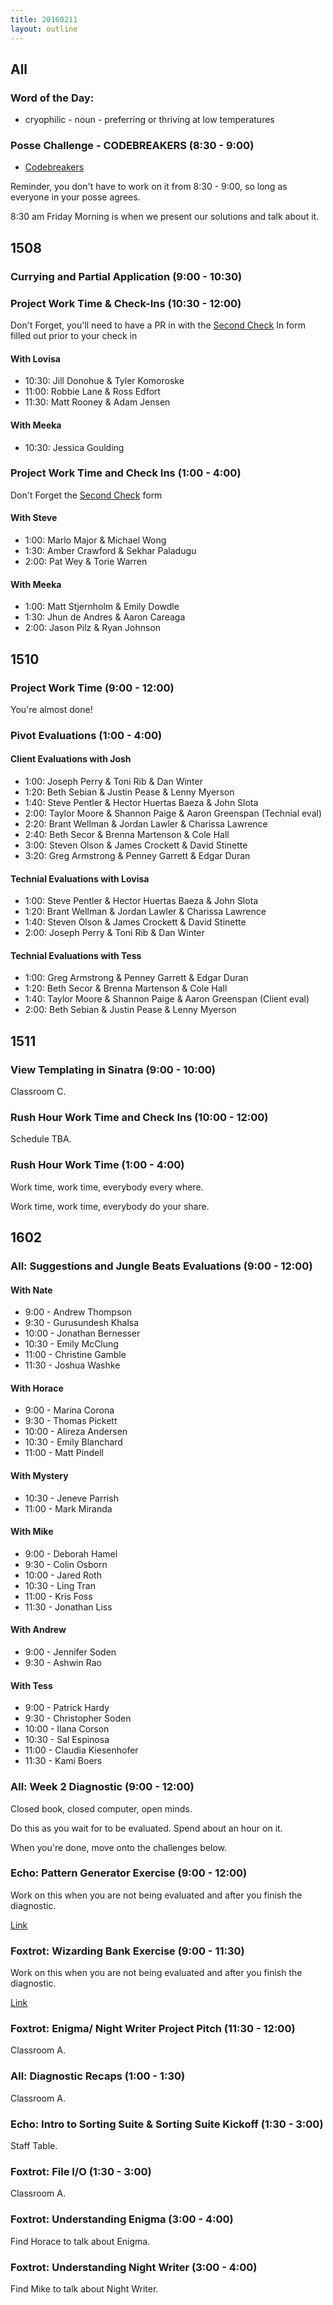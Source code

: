 ```yaml
---
title: 20160211
layout: outline
---
```


## All

### Word of the Day:

* cryophilic - noun - preferring or thriving at low temperatures

### Posse Challenge - CODEBREAKERS (8:30 - 9:00)

* [Codebreakers](https://gist.github.com/mikedao/b855ac8a2ca21a00662f)

Reminder, you don't have to work on it from 8:30 - 9:00, so long as everyone
in your posse agrees.

8:30 am Friday Morning is when we present our solutions and talk about it.


## 1508

### Currying and Partial Application (9:00 - 10:30)

### Project Work Time & Check-Ins (10:30 - 12:00)

Don't Forget, you'll need to have a PR in with the [Second Check](https://github.com/turingschool/ruby-submissions/blob/master/1508/module_4_assignments/gametime/template/check_in2.markdown) In form filled out prior to your check in

#### With Lovisa

* 10:30: Jill Donohue & Tyler Komoroske
* 11:00: Robbie Lane & Ross Edfort
* 11:30: Matt Rooney & Adam Jensen

#### With Meeka

* 10:30: Jessica Goulding

### Project Work Time and Check Ins (1:00 - 4:00)

Don't Forget the [Second Check](https://github.com/turingschool/ruby-submissions/blob/master/1508/module_4_assignments/gametime/template/check_in2.markdown) form

#### With Steve

* 1:00: Marlo Major & Michael Wong
* 1:30: Amber Crawford & Sekhar Paladugu
* 2:00: Pat Wey & Torie Warren

#### With Meeka

* 1:00: Matt Stjernholm & Emily Dowdle
* 1:30: Jhun de Andres & Aaron Careaga
* 2:00: Jason Pilz & Ryan Johnson


## 1510

### Project Work Time (9:00 - 12:00)

You're almost done!

### Pivot Evaluations (1:00 - 4:00)

#### Client Evaluations with Josh

* 1:00:  Joseph Perry & Toni Rib & Dan Winter
* 1:20:  Beth Sebian & Justin Pease & Lenny Myerson
* 1:40:  Steve Pentler & Hector Huertas Baeza & John Slota
* 2:00:  Taylor Moore & Shannon Paige & Aaron Greenspan (Technial eval)
* 2:20:  Brant Wellman & Jordan Lawler & Charissa Lawrence
* 2:40:  Beth Secor & Brenna Martenson & Cole Hall
* 3:00:  Steven Olson & James Crockett & David Stinette
* 3:20:  Greg Armstrong & Penney Garrett & Edgar Duran

#### Technial Evaluations with Lovisa

* 1:00:  Steve Pentler & Hector Huertas Baeza & John Slota
* 1:20:  Brant Wellman & Jordan Lawler & Charissa Lawrence
* 1:40:  Steven Olson & James Crockett & David Stinette
* 2:00:  Joseph Perry & Toni Rib & Dan Winter

#### Technial Evaluations with Tess

* 1:00:  Greg Armstrong & Penney Garrett & Edgar Duran
* 1:20:  Beth Secor & Brenna Martenson & Cole Hall
* 1:40:  Taylor Moore & Shannon Paige & Aaron Greenspan (Client eval)
* 2:00:  Beth Sebian & Justin Pease & Lenny Myerson


## 1511

### View Templating in Sinatra (9:00 - 10:00)

Classroom C.

### Rush Hour Work Time and Check Ins (10:00 - 12:00)

Schedule TBA.

### Rush Hour Work Time (1:00 - 4:00)

Work time, work time, everybody every where.

Work time, work time, everybody do your share.


## 1602

### All: Suggestions and Jungle Beats Evaluations (9:00 - 12:00)

#### With Nate
* 9:00 - Andrew Thompson
* 9:30 - Gurusundesh Khalsa
* 10:00 - Jonathan Bernesser
* 10:30 - Emily McClung
* 11:00 - Christine Gamble
* 11:30 - Joshua Washke

#### With Horace
* 9:00 - Marina Corona
* 9:30 - Thomas Pickett
* 10:00 - Alireza Andersen
* 10:30 - Emily Blanchard
* 11:00 - Matt Pindell

#### With Mystery
* 10:30 - Jeneve Parrish
* 11:00 - Mark Miranda

#### With Mike
* 9:00 - Deborah Hamel
* 9:30 - Colin Osborn
* 10:00 - Jared Roth
* 10:30 - Ling Tran
* 11:00 - Kris Foss
* 11:30 - Jonathan Liss

#### With Andrew
* 9:00 - Jennifer Soden
* 9:30 - Ashwin Rao

#### With Tess
* 9:00 - Patrick Hardy
* 9:30 - Christopher Soden
* 10:00 - Ilana Corson
* 10:30 - Sal Espinosa
* 11:00 - Claudia Kiesenhofer
* 11:30 - Kami Boers

### All: Week 2 Diagnostic (9:00 - 12:00)

Closed book, closed computer, open minds.

Do this as you wait for to be evaluated. Spend about an hour on it.

When you're done, move onto the challenges below.

### Echo: Pattern Generator Exercise (9:00 - 12:00)

Work on this when you are not being evaluated and after you finish the diagnostic.

[Link](https://github.com/turingschool/challenges/blob/master/pattern_generator.markdown)

### Foxtrot: Wizarding Bank Exercise (9:00 - 11:30)

Work on this when you are not being evaluated and after you finish the diagnostic.

[Link](https://github.com/turingschool/challenges/blob/master/wizarding_bank.markdown)

### Foxtrot: Enigma/ Night Writer Project Pitch (11:30 - 12:00)

Classroom A.

### All: Diagnostic Recaps (1:00 - 1:30)

Classroom A.

### Echo: Intro to Sorting Suite & Sorting Suite Kickoff (1:30 - 3:00)

Staff Table.

### Foxtrot: File I/O (1:30 - 3:00)

Classroom A.

### Foxtrot: Understanding Enigma (3:00 - 4:00)

Find Horace to talk about Enigma.

### Foxtrot: Understanding Night Writer (3:00 - 4:00)

Find Mike to talk about Night Writer.
